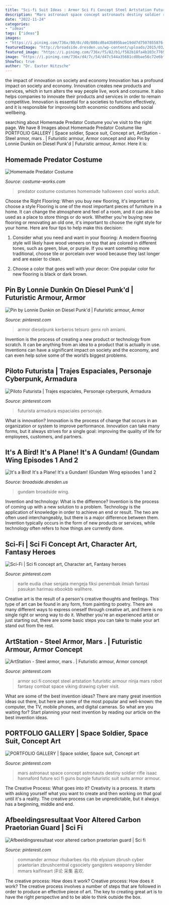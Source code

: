```yaml
---
title: "Sci-fi Suit Ideas : Armor Sci Fi Concept Steel Artstation Futuristic Armour Ninja Mars Robot Fantasy Combat Space Viking Drawing Cyber Visit"
description: "Mars astronaut space concept astronauts destiny soldier rifle isaac hannaford future sci fi guns bungie futuristic suit suits armor armour"
date: "2022-11-24"
categories:
- "ideas"
tags: ["ideas"]
images:
- "https://i.pinimg.com/736x/80/8c/d0/808cd0a43b895bae19dd7d7507855876--mars-project-space-suits.jpg"
featuredImage: "http://broadside.dresden.us/wp-content/uploads/2015/03/gundam-00-mobile-suit-gundam-00-20740655-1600-1200.jpg"
featured_image: "https://i.pinimg.com/736x/f5/82/b1/f582b18fa4b103c77690a35553ad7a57.jpg"
image: "https://i.pinimg.com/736x/d4/7c/54/d47c544a35681cd8bae56c72e6bf639a.jpg"
ShowToc: true
author: "Dr. Easter Nitzsche"
---
```



the impact of innovation on society and economy
Innovation has a profound impact on society and economy. Innovation creates new products and services, which in turn alters the way people live, work and consume. It also helps companies to innovate their products and services in order to remain competitive. Innovation is essential for a societies to function effectively, and it is responsible for improving both economic conditions and social wellbeing.

	

		
searching about Homemade Predator Costume you've visit to the right page. We have 8 Images about Homemade Predator Costume like PORTFOLIO GALLERY | Space soldier, Space suit, Concept art, ArtStation - Steel armor, mars . | Futuristic armour, Armor concept and also Pin by Lonnie Dunkin on Diesel Punk&#039;d | Futuristic armour, Armor. Here it is:
		
    
## Homemade Predator Costume

<img loading=lazy src="http://photos.costume-works.com/full/homemade_costume_predator.jpg" onerror="this.onerror=null;this.src='https://tse3.mm.bing.net/th?id=OIP.XAzMl5ApUXbqlOzD-U6WPQHaKi&amp;pid=15.1';" alt="Homemade Predator Costume">

_Source: costume-works.com_

>predator costume costumes homemade halloween cool works adult. 

	

Choose the Right Flooring: When you buy new flooring, it's important to choose a style
Flooring is one of the most important pieces of furniture in a home. It can change the atmosphere and feel of a room, and it can also be used as a place to store things or do work. Whether you're buying new flooring or renovating an old one, it's important to choose the right style for your home. Here are four tips to help make this decision: 
1. Consider what you need and want in your flooring: A modern flooring style will likely have wood veneers on top that are colored in different tones, such as green, blue, or purple. If you want something more traditional, choose tile or porcelain over wood because they last longer and are easier to clean. 

2. Choose a color that goes well with your decor: One popular color for new flooring is black or dark brown.

    
## Pin By Lonnie Dunkin On Diesel Punk&#039;d | Futuristic Armour, Armor

<img loading=lazy src="https://i.pinimg.com/736x/f5/82/b1/f582b18fa4b103c77690a35553ad7a57.jpg" onerror="this.onerror=null;this.src='https://tse1.mm.bing.net/th?id=OIP.HyzKRFSrYprSEMExYzzt8wHaKL&amp;pid=15.1';" alt="Pin by Lonnie Dunkin on Diesel Punk&#039;d | Futuristic armour, Armor">

_Source: pinterest.com_

>armor dieselpunk kerberos tetsuro genx roh amiami. 

	

Invention is the process of creating a new product or technology from scratch. It can be anything from an idea to a product that is actually in use. Inventions can have a significant impact on society and the economy, and can even help solve some of the world’s biggest problems.

    
## Piloto Futurista | Trajes Espaciales, Personaje Cyberpunk, Armadura

<img loading=lazy src="https://i.pinimg.com/736x/72/d5/6e/72d56e56ecb893f7a20264dc670eb3cc--sci-fi-characters-video-game-characters.jpg" onerror="this.onerror=null;this.src='https://tse1.mm.bing.net/th?id=OIP.VcachmeQXC3n-HNx_K1yTQHaLy&amp;pid=15.1';" alt="Piloto Futurista | Trajes espaciales, Personaje cyberpunk, Armadura">

_Source: pinterest.com_

>futurista armadura espaciales personaje. 

	

What is innovation?
Innovation is the process of change that occurs in an organization or system to improve performance. Innovation can take many forms, but it always strives for a single goal: improving the quality of life for employees, customers, and partners.

    
## It&#039;s A Bird! It&#039;s A Plane! It&#039;s A Gundam! (Gundam Wing Episodes 1 And 2

<img loading=lazy src="http://broadside.dresden.us/wp-content/uploads/2015/03/gundam-00-mobile-suit-gundam-00-20740655-1600-1200.jpg" onerror="this.onerror=null;this.src='https://tse3.mm.bing.net/th?id=OIP.xSryZaJs7NWrIvln-bzwvAHaFj&amp;pid=15.1';" alt="It&#039;s a Bird! It&#039;s a Plane! It&#039;s a Gundam! (Gundam Wing episodes 1 and 2">

_Source: broadside.dresden.us_

>gundam broadside wing. 

	

Invention and technology: What is the difference?
Invention is the process of coming up with a new solution to a problem. Technology is the application of knowledge in order to achieve an end or result. The two are often used interchangeably, but there is a major difference between them. Invention typically occurs in the form of new products or services, while technology often refers to how things are currently done.

    
## Sci-Fi | Sci Fi Concept Art, Character Art, Fantasy Heroes

<img loading=lazy src="https://i.pinimg.com/736x/a3/c7/7a/a3c77aa35f10fea9addeffa44c5c8a79.jpg" onerror="this.onerror=null;this.src='https://tse2.mm.bing.net/th?id=OIP.sUJaUyhhzexjbHm_ugfnsAHaL2&amp;pid=15.1';" alt="Sci-Fi | Sci fi concept art, Character art, Fantasy heroes">

_Source: pinterest.com_

>earle eudia chae senjata mengeja fiksi penembak ilmiah fantasi pasukan harimau ebookbb wallhere. 

	

Creative art is the result of a person's creative thoughts and feelings. This type of art can be found in any form, from painting to poetry. There are many different ways to express oneself through creative art, and there is no single right or wrong way to do it. Whether you're an experienced artist or just starting out, there are some basic steps you can take to make your art stand out from the rest.

    
## ArtStation - Steel Armor, Mars . | Futuristic Armour, Armor Concept

<img loading=lazy src="https://i.pinimg.com/736x/d4/7c/54/d47c544a35681cd8bae56c72e6bf639a.jpg" onerror="this.onerror=null;this.src='https://tse3.mm.bing.net/th?id=OIP.GsvxwZj_sBzZ5SssyuluLwHaJC&amp;pid=15.1';" alt="ArtStation - Steel armor, mars . | Futuristic armour, Armor concept">

_Source: pinterest.com_

>armor sci fi concept steel artstation futuristic armour ninja mars robot fantasy combat space viking drawing cyber visit. 

	

What are some of the best invention ideas?
There are many great invention ideas out there, but here are some of the most popular and well-known: the computer, the TV, mobile phones, and digital cameras. So what are you waiting for? Start planning your next invention by reading our article on the best invention ideas.

    
## PORTFOLIO GALLERY | Space Soldier, Space Suit, Concept Art

<img loading=lazy src="https://i.pinimg.com/736x/80/8c/d0/808cd0a43b895bae19dd7d7507855876--mars-project-space-suits.jpg" onerror="this.onerror=null;this.src='https://tse3.mm.bing.net/th?id=OIP.j9Fs_UUIIlBD9dly4qW5DwHaLR&amp;pid=15.1';" alt="PORTFOLIO GALLERY | Space soldier, Space suit, Concept art">

_Source: pinterest.com_

>mars astronaut space concept astronauts destiny soldier rifle isaac hannaford future sci fi guns bungie futuristic suit suits armor armour. 

	

The Creative Process: What goes into it?
Creativity is a process. It starts with asking yourself what you want to create and then working on that goal until it's a reality. The creative process can be unpredictable, but it always has a beginning, middle and end.

    
## Afbeeldingsresultaat Voor Altered Carbon Praetorian Guard | Sci Fi

<img loading=lazy src="https://i.pinimg.com/736x/1b/a6/1f/1ba61f2a05a5b2a48a992c8b499f40c2.jpg" onerror="this.onerror=null;this.src='https://tse4.mm.bing.net/th?id=OIP.2K2lg6fGiF3U7l14PeLy6QAAAA&amp;pid=15.1';" alt="Afbeeldingsresultaat voor altered carbon praetorian guard | Sci fi">

_Source: pinterest.com_

>commander armour rhubarbes rbs rhb elysium zbrush cyber praetorian zbrushcentral cgsociety gangsters weaponry blender mmars kaifineart 评论 采集 喜欢. 

	

The creative process: How does it work?
Creative process: How does it work?
The creative process involves a number of steps that are followed in order to produce an effective piece of art. The key to creating great art is to have the right perspective and to be able to think outside the box.

